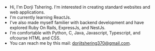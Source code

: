 - Hi, I'm Dorji Tshering. I'm interested in creating standard websites and web applications.
- I'm currently learning ReactJs.
- I've also made myself familier with backend development and have explored Ruby On Rails, ExpressJs, and NestJs.
- I'm comfortable with Python, C, Java, Javascript, Typescript, and ofcourse HTML and CSS.
- You can reach me by this mail: dorjitshering370@gmail.com.
